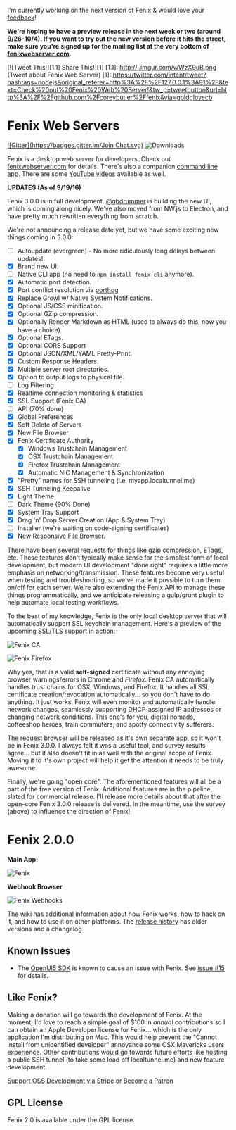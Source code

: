 I'm currently working on the next version of Fenix & would love your [feedback](https://coreybutler.typeform.com/to/Vk0v2x)! 

**We're hoping to have a preview release in the next week or two (around 9/26-10/4). If you want to try out the new version before it hits the street, make sure you're signed up for the mailing list at the very bottom of [fenixwebserver.com](http://fenixwebserver.com).**

[![Tweet This!][1.1] Share This!][1]
[1.1]: http://i.imgur.com/wWzX9uB.png (Tweet about Fenix Web Server)
[1]: https://twitter.com/intent/tweet?hashtags=nodejs&original_referer=http%3A%2F%2F127.0.0.1%3A91%2F&text=Check%20out%20Fenix%20Web%20Server!&tw_p=tweetbutton&url=http%3A%2F%2Fgithub.com%2Fcoreybutler%2Ffenix&via=goldglovecb

# Fenix Web Servers

[![Gitter](https://badges.gitter.im/Join Chat.svg)](https://gitter.im/coreybutler/fenix?utm_source=badge&utm_medium=badge&utm_campaign=pr-badge&utm_content=badge)
![Downloads](https://img.shields.io/github/downloads/coreybutler/fenix/v2.0.0/total.svg)

Fenix is a desktop web server for developers. Check out [fenixwebserver.com](http://fenixwebserver.com) for details.
There's also a companion [command line app](https://github.com/coreybutler/fenix-cli). There are some [YouTube videos](http://www.youtube.com/playlist?list=PL6u9ibuk0pbM68hZONUq-vY39ByaXoJj-) available as well.

**UPDATES (As of 9/19/16)**

Fenix 3.0.0 is in full development. [@gbdrummer](https://github.com/gbdrummer) is building the new UI, which is coming along nicely. We've also moved from NW.js to Electron, and have pretty much rewritten everything from scratch. 

We're not announcing a release date yet, but we have some exciting new things coming in 3.0.0:

- [ ] Autoupdate (evergreen) - No more ridiculously long delays between updates!
- [x] Brand new UI.
- [ ] Native CLI app (no need to `npm install fenix-cli` anymore).
- [x] Automatic port detection.
- [x] Port conflict resolution via [porthog](https://github.com/coreybutler/porthog)
- [x] Replace Growl w/ Native System Notifications.
- [x] Optional JS/CSS minification.
- [x] Optional GZip compression.
- [x] Optionally Render Markdown as HTML (used to always do this, now you have a choice).
- [x] Optional ETags.
- [x] Optional CORS Support
- [x] Optional JSON/XML/YAML Pretty-Print.
- [x] Custom Response Headers.
- [x] Multiple server root directories.
- [x] Option to output logs to physical file.
- [ ] Log Filtering
- [x] Realtime connection monitoring & statistics
- [x] SSL Support (Fenix CA)
- [ ] API (70% done)
- [x] Global Preferences
- [x] Soft Delete of Servers
- [x] New File Browser
- [x] Fenix Certificate Authority
  - [x] Windows Trustchain Management
  - [x] OSX Trustchain Management
  - [x] Firefox Trustchain Management
  - [x] Automatic NIC Management & Synchronization
- [x] "Pretty" names for SSH tunneling (i.e. myapp.localtunnel.me)
- [x] SSH Tunneling Keepalive
- [x] Light Theme
- [ ] Dark Theme (90% Done)
- [x] System Tray Support
- [x] Drag 'n' Drop Server Creation (App & System Tray)
- [ ] Installer (we're waiting on code-signing certificates)
- [x] New Responsive File Browser.

There have been several requests for things like gzip compression, ETags, etc. These features don't typically make sense for the simplest form of local development, but modern UI development "done right" requires a little more emphasis on networking/transmission. These features become very useful when testing and troubleshooting, so we've made it possible to turn them on/off for each server. We're also extending the Fenix API to manage these things programmatically, and we anticipate releasing a gulp/grunt plugin to help automate local testing workflows.

To the best of my knowledge, Fenix is the only local desktop server that will automatically support SSL keychain management. Here's a preview of the upcoming SSL/TLS support in action:

![Fenix CA](https://s3.amazonaws.com/uploads.hipchat.com/94386/688041/UjgcuFFGwugcDk0/ssl.png)

![Fenix Firefox](https://s3.amazonaws.com/uploads.hipchat.com/94386/688041/08WgN6yT5e8sgUz/upload.png)

Why yes, that _is_ a valid **self-signed** certificate without any annoying browser warnings/errors in Chrome and _Firefox_. Fenix CA automatically handles trust chains for OSX, Windows, and Firefox. It handles all SSL certificate creation/revocation automatically... so you don't have to do anything. It just works. Fenix will even monitor and automatically handle network changes, seamlessly supporting DHCP-assigned IP addresses or changing network conditions. This one's for you, digital nomads, coffeeshop heroes, train commuters, and spotty connectivity sufferers.

The request browser will be released as it's own separate app, so it won't be in Fenix 3.0.0. I always felt it was a useful tool, and survey results agree... but it also doesn't fit in as well with the original scope of Fenix. Moving it to it's own project will help it get the attention it needs to be truly awesome.

Finally, we're going "open core". The aforementioned features will all be a part of the free version of Fenix. Additional features are in the pipeline, slated for commercial release. I'll release more details about that after the open-core Fenix 3.0.0 release is delivered. In the meantime, use the survey (above) to influence the direction of Fenix!

# Fenix 2.0.0

**Main App:**

![Fenix](http://fenixwebserver.com/img/win32/banner_device.png)

**Webhook Browser**

![Fenix Webhooks](http://fenixwebserver.com/img/win32/bin.png)

The [wiki](https://github.com/coreybutler/fenix/wiki) has additional information about how Fenix works, how to hack on it,
and how to use it on other platforms.  The [release history](https://github.com/coreybutler/fenix/releases) has older versions and a changelog.

## Known Issues

- The [OpenUI5 SDK](http://openui5.hana.ondemand.com) is known to cause an issue with Fenix. See [issue #15](https://github.com/coreybutler/fenix/issues/15) for details.

## Like Fenix?

Making a donation will go towards the development of Fenix. At the moment, I'd love to reach a simple goal of $100 in  _annual_ contributions so I can obtain an Apple Developer license for Fenix... which is the only application I'm distributing on Mac. This would help prevent the "Cannot install from unidentified developer" annoyance some OSX Mavericks users experience. Other contributions would go towards future efforts like hosting a public SSH tunnel (to take some load off localtunnel.me) and new feature development.

[Support OSS Development via Stripe](https://coreybutler.typeform.com/to/ZY4pyp) or [Become a Patron](https://patreon.com/coreybutler)

## GPL License

Fenix 2.0 is available under the GPL license.
